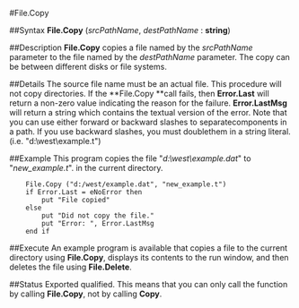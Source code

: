 
#File.Copy

##Syntax
**File.Copy** (_srcPathName_, _destPathName_ : **string**)



##Description
**File.Copy** copies a file named by the _srcPathName_ parameter to the file named by the _destPathName_ parameter. The copy can be between different disks or file systems.



##Details
The source file name must be an actual file. This procedure will not copy directories. 
If the **File.Copy **call fails, then **Error.Last** will return a non-zero value indicating the reason for the failure. **Error.LastMsg** will return a string which contains the textual version of the error.
Note that you can use either forward or backward slashes to separatecomponents in a path. If you use backward slashes, you must doublethem in a string literal.  (i.e.  "d:\\west\\example.t")



##Example
This program copies the file "_d:\west\example.dat_" to "_new_example.t_". in the current directory.



        File.Copy ("d:/west/example.dat", "new_example.t")
        if Error.Last = eNoError then
            put "File copied"
        else
            put "Did not copy the file."
            put "Error: ", Error.LastMsg
        end if
##Execute
An example program is available that copies a file to the current directory using **File.Copy**, displays its contents to the run window, and then deletes the file using **File.Delete**.




##Status
Exported qualified.
This means that you can only call the function by calling **File.Copy**, not by calling **Copy**.


